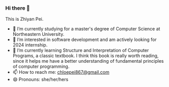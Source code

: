 ### Hi there 👋 
This is Zhiyan Pei.
- 🔭 I’m currently studying for a master's degree of Computer Science at Northeastern University.
- 👯 I’m interested in software development and am actively looking for 2024 internship.
- 🌱 I’m currently learning Structure and Interpretation of Computer Programs, a classic textbook. I think this book is really worth reading, since it helps me have a better understanding of fundamental principles of computer programming.
- 📫 How to reach me: chloepei867@gmail.com
- 😄 Pronouns: she/her/hers

<!--
**chloepei867/chloepei867** is a ✨ _special_ ✨ repository because its `README.md` (this file) appears on your GitHub profile.




